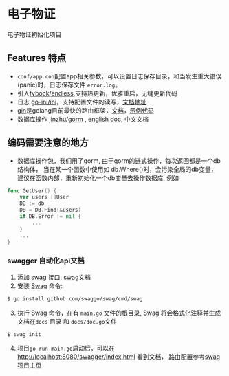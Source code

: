 # 电子物证

电子物证初始化项目

## Features 特点
* `conf/app.con`配置app相关参数，可以设置日志保存目录，和当发生重大错误(panic)时，日志保存文件 `error.log`。
* 引入[fvbock/endless](https://github.com/fvbock/endless),支持热更新，优雅重启，无缝更新代码
* 日志 [go-ini/ini](https://github.com/go-ini/ini)，支持配置文件的读写，[文档地址](https://ini.unknwon.io/docs/intro/getting_started)
* [gin](https://github.com/gin-gonic/gin/blob/master/README.md)是golang目前最快的路由框架，[文档](https://gin-gonic.com/docs/)，[示例代码](https://github.com/gin-gonic/examples)
* 数据库操作 [jinzhu/gorm](https://github.com/jinzhu/gorm) , [english doc](https://gorm.io/docs/), [中文文档](https://jasperxu.github.io/gorm-zh/database.html#m)

## 编码需要注意的地方
* 数据库操作包，我们用了gorm, 由于gorm的链式操作，每次返回都是一个db结构体， 当在某一个函数中使用如 db.Where()时，会污染全局的db变量， 建议在函数内部，重新初始化一个db变量去操作数据库, 例如
```go
func GetUser() {
    var users []User
    DB := db
    DB = DB.Find(&users)
    if DB.Error != nil {
        ...
    }
    ...
}
```

### swagger 自动化api文档
1. 添加 [swag](https://github.com/swaggo/gin-swagger) 接口, [swag文档](https://swaggo.github.io/swaggo.io/declarative_comments_format/)
2. 安装 [Swag](https://github.com/swaggo/swag) 命令:
```sh
$ go install github.com/swaggo/swag/cmd/swag
```
3. 执行 [Swag](https://github.com/swaggo/swag) 命令，在有 `main.go` 文件的根目录, [Swag](https://github.com/swaggo/swag) 将会格式化注释并生成文档在`docs` 目录 和 `docs/doc.go`文件
```sh
$ swag init
```
4. 项目`go run main.go`启动后，可以在[http://localhost:8080/swagger/index.html]( http://localhost:8080/swagger/index.html) 看到文档， 路由配置参考[swag项目主页](https://github.com/swaggo/gin-swagger)
